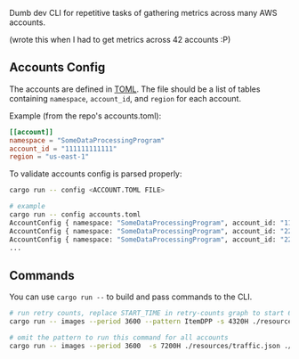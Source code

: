 Dumb dev CLI for repetitive tasks of gathering metrics across many AWS accounts.

(wrote this when I had to get metrics across 42 accounts :P)

                                                                                                                                                                     
## Accounts Config

The accounts are defined in [TOML](https://toml.io). The file should be a list of tables containing `namespace`, `account_id`, and `region` for each account.

Example (from the repo's accounts.toml):

```toml
[[account]]
namespace = "SomeDataProcessingProgram"
account_id = "111111111111"
region = "us-east-1"
```

To validate accounts config is parsed properly:

```bash
cargo run -- config <ACCOUNT.TOML FILE>

# example
cargo run -- config accounts.toml
AccountConfig { namespace: "SomeDataProcessingProgram", account_id: "111111111111", region: "us-east-1" }
AccountConfig { namespace: "SomeDataProcessingProgram", account_id: "222222222222", region: "eu-west-1" }
AccountConfig { namespace: "SomeDataProcessingProgram", account_id: "222222222222", region: "us-west-2" }
...
```

## Commands

You can use `cargo run --` to build and pass commands to the CLI.

```bash
# run retry counts, replace START_TIME in retry-counts graph to start 6 months ago
cargo run -- images --period 3600 --pattern ItemDPP -s 4320H ./resources/traffic.json ./accounts.toml

# omit the pattern to run this command for all accounts
cargo run -- images --period 3600  -s 7200H ./resources/traffic.json ./accounts.toml
```
